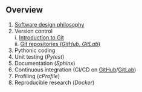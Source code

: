 ## Overview

1. [Software design philosophy](#/2)
2. Version control  
   i. [Introduction to Git](#/3)  
   ii. [Git repositories (*GitHub*, *GitLab*)](#/4)
3. Pythonic coding
4. Unit testing (*Pytest*)
5. Documentation (*Sphinx*)
6. Continuous integration (CI/CD on [GitHub](https://github.com/)/[GitLab](https://gitlab.com/))
7. Profiling (*cProfile*)
8. Reproducible research (*Docker*)